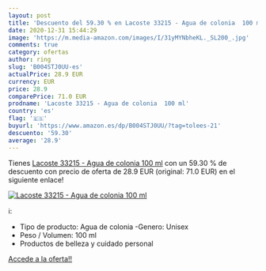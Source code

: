 ```yaml
---
layout: post
title: 'Descuento del 59.30 % en Lacoste 33215 - Agua de colonia  100 ml'
date: 2020-12-31 15:44:29
image: 'https://m.media-amazon.com/images/I/31yMYNbheKL._SL200_.jpg'
comments: true
category: ofertas
author: ring
slug: 'B004STJ0UU-es'
actualPrice: 28.9 EUR
currency: EUR
price: 28.9
comparePrice: 71.0 EUR
prodname: 'Lacoste 33215 - Agua de colonia  100 ml'
country: 'es'
flag: '🇪🇸'
buyurl: 'https://www.amazon.es/dp/B004STJ0UU/?tag=tolees-21'
descuento: '59.30'
average: '28.9'
---
```


Tienes [Lacoste 33215 - Agua de colonia  100 ml](https://www.amazon.es/dp/B004STJ0UU/?tag=tolees-21) con un 59.30 % de descuento con precio de oferta de 28.9 EUR (original: 71.0 EUR) en el siguiente enlace!

[![Lacoste 33215 - Agua de colonia  100 ml](https://m.media-amazon.com/images/I/31yMYNbheKL._SL200_.jpg)](https://www.amazon.es/dp/B004STJ0UU/?tag=tolees-21)

ℹ️:

- Tipo de producto: Agua de colonia -Genero: Unisex
- Peso / Volumen: 100 ml
- Productos de belleza y cuidado personal

[Accede a la oferta!!](https://www.amazon.es/dp/B004STJ0UU/?tag=tolees-21)

